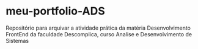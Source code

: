 # meu-portfolio-ADS
Repositório para arquivar a atividade prática da matéria Desenvolvimento FrontEnd da faculdade Descomplica, curso Analise e Desenvolvimento de Sistemas
